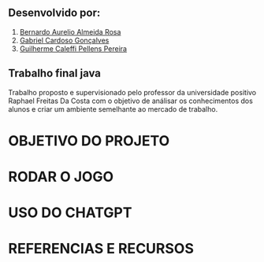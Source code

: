 ## Desenvolvido por:
<ol>
  <li>
    <a href="#">Bernardo Aurelio Almeida Rosa</a>
  </li>
  <li>
    <a href="#">Gabriel Cardoso Gonçalves</a>
  </li>
  <li>
    <a href="https://github.com/CaleffiGuilherme">Guilherme Caleffi Pellens Pereira</a>
  </li>
</ol>


## Trabalho final java

Trabalho proposto e supervisionado pelo professor da universidade positivo Raphael Freitas Da Costa com o objetivo de análisar os conhecimentos dos alunos e criar um ambiente semelhante ao mercado de trabalho.

# OBJETIVO DO PROJETO

# RODAR O JOGO

# USO DO CHATGPT

# REFERENCIAS E RECURSOS
